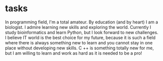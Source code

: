 # tasks
In programming field, I'm a total amateur. By education (and by heart) I am a biologist. I admire learning new skills and exploring the world. 
Currently I study bioinformatics and learn Python, but I look forward to new challenges. I believe IT world is the best choice for my future, 
because it is such a field where there is always something new to learn and you cannot stay in one place without developing new skills. 
C ++ is something totally new for me, but I am willing to learn and work as hard as it is needed to be a pro!
